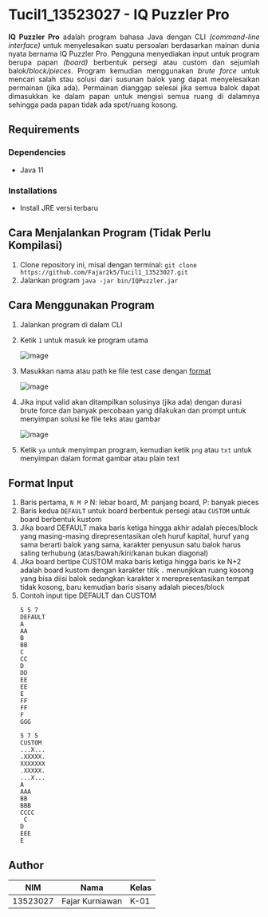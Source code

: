 # Tucil1_13523027 - IQ Puzzler Pro
<p align = "justify"> <b>IQ Puzzler Pro</b> adalah program bahasa Java dengan CLI <i>(command-line interface)</i> untuk menyelesaikan suatu persoalan berdasarkan mainan dunia nyata bernama IQ Puzzler Pro. Pengguna menyediakan input untuk program berupa papan <i>(board)</i> berbentuk persegi atau custom dan sejumlah balok/<i>block/pieces</i>. Program kemudian menggunakan <i>brute force</i> untuk mencari salah stau solusi dari susunan balok yang dapat menyelesaikan permainan (jika ada). Permainan dianggap selesai jika semua balok dapat dimasukkan ke dalam papan untuk mengisi semua ruang di dalamnya sehingga pada papan tidak ada spot/ruang kosong. </p>

## Requirements
### Dependencies
- Java 11

### Installations
- Install JRE versi terbaru

## Cara Menjalankan Program (Tidak Perlu Kompilasi)
1. Clone repository ini, misal dengan terminal: ``git clone https://github.com/Fajar2k5/Tucil1_13523027.git``
2. Jalankan program ``java -jar bin/IQPuzzler.jar``

## Cara Menggunakan Program
1. Jalankan program di dalam CLI
2. Ketik `1` untuk masuk ke program utama

   ![image](https://github.com/user-attachments/assets/59f8eda9-829b-4235-a037-c2a96e4e846b)
3. Masukkan nama atau path ke file test case dengan [format](#format-input)

   ![image](https://github.com/user-attachments/assets/60de6c4a-de3a-41f7-9f59-752dd60d689a)
  
4. Jika input valid akan ditampilkan solusinya (jika ada) dengan durasi brute force dan banyak percobaan yang dilakukan dan prompt untuk menyimpan solusi ke file teks atau gambar

   ![image](https://github.com/user-attachments/assets/b7772477-a923-4a19-b5a5-2da53e56ca66)
5. Ketik `ya` untuk menyimpan program, kemudian ketik `png` atau `txt` untuk menyimpan dalam format gambar atau plain text

## Format Input
1. Baris pertama, `N M P` N: lebar board, M: panjang board, P: banyak pieces
2. Baris kedua `DEFAULT` untuk board berbentuk persegi atau `CUSTOM` untuk board berbentuk kustom
3. Jika board DEFAULT maka baris ketiga hingga akhir adalah pieces/block yang masing-masing direpresentasikan oleh huruf kapital, huruf yang sama berarti balok yang sama, karakter penyusun satu balok harus saling terhubung (atas/bawah/kiri/kanan bukan diagonal)
4. Jika board bertipe CUSTOM maka baris ketiga hingga baris ke N+2 adalah board kustom dengan karakter titik `.` menunjkkan ruang kosong yang bisa diisi balok sedangkan karakter `X` merepresentasikan tempat tidak kosong, baru kemudian baris sisany adalah pieces/block
5. Contoh input tipe DEFAULT dan CUSTOM
   ```
   5 5 7
   DEFAULT
   A
   AA
   B
   BB
   C
   CC
   D
   DD
   EE
   EE
   E
   FF
   FF
   F
   GGG
   ```
   ```
   5 7 5
   CUSTOM
   ...X...
   .XXXXX.
   XXXXXXX
   .XXXXX.
   ...X...
   A
   AAA
   BB
   BBB
   CCCC
    C
   D
   EEE
   E
   ```

## Author
| NIM      | Nama                    | Kelas                                                                                                                                                                                                               |
|----------|-------------------------|--------------------------------------------------------------------------------------------------------------------------------------------------------------------------------------------------------------------------------|
| 13523027 | Fajar Kurniawan         | K-01                                                              |
